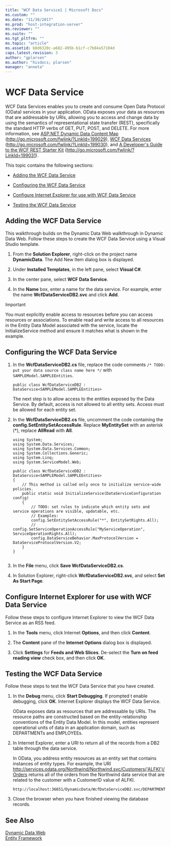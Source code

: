 ```yaml
---
title: "WCF Data Service1 | Microsoft Docs"
ms.custom: ""
ms.date: "11/30/2017"
ms.prod: "host-integration-server"
ms.reviewer: ""
ms.suite: ""
ms.tgt_pltfrm: ""
ms.topic: "article"
ms.assetid: b8d6320c-a682-495b-b1cf-c7b84a57104d
caps.latest.revision: 3
author: "gplarsen"
ms.author: "hisdocs; plarsen"
manager: "anneta"
---
```

# WCF Data Service
WCF Data Services enables you to create and consume Open Data Protocol (OData) services in your application. OData exposes your data as resources that are addressable by URIs, allowing you to access and change data by using the semantics of representational state transfer (REST), specifically the standard HTTP verbs of GET, PUT, POST, and DELETE. For more information, see [ASP.NET Dynamic Data Content Map](http://go.microsoft.com/fwlink/?LinkId=199029) (http://go.microsoft.com/fwlink/?LinkId=199029), [WCF Data Services](http://go.microsoft.com/fwlink/?LinkId=199030) (http://go.microsoft.com/fwlink/?LinkId=199030), and [A Developer's Guide to the WCF REST Starter Kit](http://go.microsoft.com/fwlink/?LinkId=199031) (http://go.microsoft.com/fwlink/?LinkId=199031).  
  
 This topic contains the following sections:  
  
-   [Adding the WCF Data Service](../core/wcf-data-service1.md#add)  
  
-   [Configuring the WCF Data Service](../core/wcf-data-service1.md#config)  
  
-   [Configure Internet Explorer for use with WCF Data Service](../core/wcf-data-service1.md#conf)  
  
-   [Testing the WCF Data Service](../core/wcf-data-service1.md#test)  
  
##  <a name="add"></a> Adding the WCF Data Service  
 This walkthrough builds on the Dynamic Data Web walkthrough in Dynamic Data Web. Follow these steps to create the WCF Data Service using a Visual Studio template.  
  
1.  From the **Solution Explorer**, right-click on the project name **DynamicData**. The Add New Item dialog box is displayed.  
  
2.  Under **Installed Templates**, in the left pane, select **Visual C#**.  
  
3.  In the center pane, select **WCF Data Service**.  
  
4.  In the **Name** box, enter a name for the data service. For example, enter the name **WcfDataServiceDB2.svc** and click **Add**.  
  
> [!IMPORTANT]
>  You must explicitly enable access to resources before you can access resources or associations. To enable read and write access to all resources in the Entity Data Model associated with the service, locate the InitializeService method and ensure it matches what is shown in the example.  
  
##  <a name="config"></a> Configuring the WCF Data Service  
  
1.  In the **WcfDataServiceDB2.cs** file, replace the code comments `/* TODO: put your data source class name here */` with `SAMPLEModel.SAMPLEEntities`.  
  
    ```  
    public class WcfDataServiceDB2 : DataService<SAMPLEModel.SAMPLEEntities>  
    ```  
  
     The next step is to allow access to the entities exposed by the Data Service. By default, access is not allowed to all entity sets. Access must be allowed for each entity set.  
  
2.  In the **WcfDataServiceDB2.cs** file, uncomment the code containing the **config.SetEntitySetAccessRule**. Replace **MyEntitySet** with an asterisk (\*), replace **AllRead** with **All**.  
  
    ```  
    using System;  
    using System.Data.Services;  
    using System.Data.Services.Common;  
    using System.Collections.Generic;  
    using System.Linq;  
    using System.ServiceModel.Web;  
  
    public class WcfDataServiceDB2 : DataService<SAMPLEModel.SAMPLEEntities>  
    {  
        // This method is called only once to initialize service-wide policies.  
        public static void InitializeService(DataServiceConfiguration config)  
        {  
            // TODO: set rules to indicate which entity sets and service operations are visible, updatable, etc.  
            // Examples:  
            config.SetEntitySetAccessRule("*", EntitySetRights.All);  
            // config.SetServiceOperationAccessRule("MyServiceOperation", ServiceOperationRights.All);  
            config.DataServiceBehavior.MaxProtocolVersion = DataServiceProtocolVersion.V2;  
        }  
    }  
  
    ```  
  
3.  In the **File** menu, click **Save WcfDataServiceDB2.cs**.  
  
4.  In Solution Explorer, right-click **WcfDataServiceDB2.svc**, and select **Set As Start Page**.  
  
##  <a name="conf"></a> Configure Internet Explorer for use with WCF Data Service  
 Follow these steps to configure Internet Explorer to view the WCF Data Service as an RSS feed.  
  
1.  In the **Tools** menu, click Internet **Options**, and then click **Content**.  
  
2.  The **Content** pane of the **Internet Options** dialog box is displayed.  
  
3.  Click **Settings** for **Feeds and Web Slices**. De-select the **Turn on feed reading view** check box, and then click **OK**.  
  
##  <a name="test"></a> Testing the WCF Data Service  
 Follow these steps to test the WCF Data Service that you have created.  
  
1. In the **Debug** menu, click **Start Debugging**. If prompted t enable debugging, click **OK**. Internet Explorer displays the WCF Data Service.  
  
    OData exposes data as resources that are addressable by URIs. The resource paths are constructed based on the entity-relationship conventions of the Entity Data Model. In this model, entities represent operational units of data in an application domain, such as DEPARTMENTs and EMPLOYEEs.  
  
2. In Internet Explorer, enter a URI to return all of the records from a DB2 table through the data service.  
  
    In OData, you address entity resources as an entity set that contains instances of entity types. For example, the URI http://services.odata.org/Northwind/Northwind.svc/Customers('ALFKI')/Orders returns all of the orders from the Northwind data service that are related to the customer with a CustomerID value of ALFKI.  
  
   ```  
   http://localhost:36651/DynamicData/WcfDataServiceDB2.svc/DEPARTMENTs  
   ```  
  
3. Close the browser when you have finished viewing the database records.  
  
## See Also  
 [Dynamic Data Web](../core/dynamic-data-web1.md)   
 [Entity Framework](../core/entity-framework2.md)